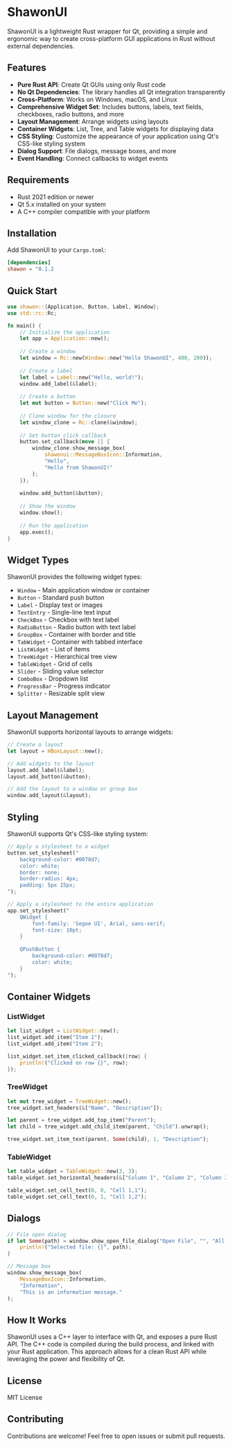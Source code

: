 # ShawonUI

ShawonUI is a lightweight Rust wrapper for Qt, providing a simple and ergonomic way to create cross-platform GUI applications in Rust without external dependencies.

## Features

- **Pure Rust API**: Create Qt GUIs using only Rust code
- **No Qt Dependencies**: The library handles all Qt integration transparently
- **Cross-Platform**: Works on Windows, macOS, and Linux
- **Comprehensive Widget Set**: Includes buttons, labels, text fields, checkboxes, radio buttons, and more
- **Layout Management**: Arrange widgets using layouts
- **Container Widgets**: List, Tree, and Table widgets for displaying data
- **CSS Styling**: Customize the appearance of your application using Qt's CSS-like styling system
- **Dialog Support**: File dialogs, message boxes, and more
- **Event Handling**: Connect callbacks to widget events

## Requirements

- Rust 2021 edition or newer
- Qt 5.x installed on your system
- A C++ compiler compatible with your platform

## Installation

Add ShawonUI to your `Cargo.toml`:

```toml
[dependencies]
shawon = "0.1.2
```

## Quick Start

```rust
use shawon::{Application, Button, Label, Window};
use std::rc::Rc;

fn main() {
    // Initialize the application
    let app = Application::new();
    
    // Create a window
    let window = Rc::new(Window::new("Hello ShawonUI", 400, 200));
    
    // Create a label
    let label = Label::new("Hello, world!");
    window.add_label(&label);
    
    // Create a button
    let mut button = Button::new("Click Me");
    
    // Clone window for the closure
    let window_clone = Rc::clone(&window);
    
    // Set button click callback
    button.set_callback(move || {
        window_clone.show_message_box(
            shawonui::MessageBoxIcon::Information,
            "Hello",
            "Hello from ShawonUI!"
        );
    });
    
    window.add_button(&button);
    
    // Show the window
    window.show();
    
    // Run the application
    app.exec();
}
```

## Widget Types

ShawonUI provides the following widget types:

- `Window` - Main application window or container
- `Button` - Standard push button
- `Label` - Display text or images
- `TextEntry` - Single-line text input
- `CheckBox` - Checkbox with text label
- `RadioButton` - Radio button with text label
- `GroupBox` - Container with border and title
- `TabWidget` - Container with tabbed interface
- `ListWidget` - List of items
- `TreeWidget` - Hierarchical tree view
- `TableWidget` - Grid of cells
- `Slider` - Sliding value selector
- `ComboBox` - Dropdown list
- `ProgressBar` - Progress indicator
- `Splitter` - Resizable split view

## Layout Management

ShawonUI supports horizontal layouts to arrange widgets:

```rust
// Create a layout
let layout = HBoxLayout::new();

// Add widgets to the layout
layout.add_label(&label);
layout.add_button(&button);

// Add the layout to a window or group box
window.add_layout(&layout);
```

## Styling

ShawonUI supports Qt's CSS-like styling system:

```rust
// Apply a stylesheet to a widget
button.set_stylesheet("
    background-color: #0078d7;
    color: white;
    border: none;
    border-radius: 4px;
    padding: 5px 15px;
");

// Apply a stylesheet to the entire application
app.set_stylesheet("
    QWidget {
        font-family: 'Segoe UI', Arial, sans-serif;
        font-size: 10pt;
    }
    
    QPushButton {
        background-color: #0078d7;
        color: white;
    }
");
```

## Container Widgets

### ListWidget

```rust
let list_widget = ListWidget::new();
list_widget.add_item("Item 1");
list_widget.add_item("Item 2");

list_widget.set_item_clicked_callback(|row| {
    println!("Clicked on row {}", row);
});
```

### TreeWidget

```rust
let mut tree_widget = TreeWidget::new();
tree_widget.set_headers(&["Name", "Description"]);

let parent = tree_widget.add_top_item("Parent");
let child = tree_widget.add_child_item(parent, "Child").unwrap();

tree_widget.set_item_text(parent, Some(child), 1, "Description");
```

### TableWidget

```rust
let table_widget = TableWidget::new(3, 3);
table_widget.set_horizontal_headers(&["Column 1", "Column 2", "Column 3"]);

table_widget.set_cell_text(0, 0, "Cell 1,1");
table_widget.set_cell_text(0, 1, "Cell 1,2");
```

## Dialogs

```rust
// File open dialog
if let Some(path) = window.show_open_file_dialog("Open File", "", "All Files (*.*)") {
    println!("Selected file: {}", path);
}

// Message box
window.show_message_box(
    MessageBoxIcon::Information,
    "Information",
    "This is an information message."
);
```

## How It Works

ShawonUI uses a C++ layer to interface with Qt, and exposes a pure Rust API. The C++ code is compiled during the build process, and linked with your Rust application. This approach allows for a clean Rust API while leveraging the power and flexibility of Qt.

## License

MIT License

## Contributing

Contributions are welcome! Feel free to open issues or submit pull requests.
